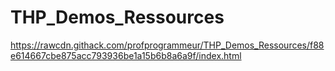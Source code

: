 # THP_Demos_Ressources
https://rawcdn.githack.com/profprogrammeur/THP_Demos_Ressources/f88e614667cbe875acc793936be1a15b6b8a6a9f/index.html
